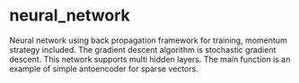 neural_network
==============

Neural network using back propagation framework for training, momentum strategy included. 
The gradient descent algorithm is stochastic gradient descent.
This network supports multi hidden layers.
The main function is an example of simple antoencoder for sparse vectors.
